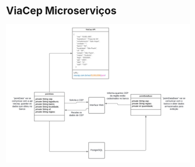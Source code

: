 # ViaCep Microserviços
![Diagrama do Lucidchart](https://github.com/IgorDanielS/viaCep_ms/blob/main/UML.png)
